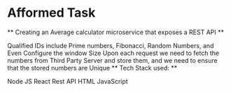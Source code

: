# Afformed Task

** Creating an Average calculator microservice that exposes a REST API **

Qualified IDs include Prime numbers, Fibonacci, Random Numbers, and Even
Configure the window Size
Upon each request we need to fetch the numbers from Third Party Server and store them, and we need to ensure that the stored numbers are Unique
** Tech Stack used: **

Node JS
React
Rest API
HTML
JavaScript
